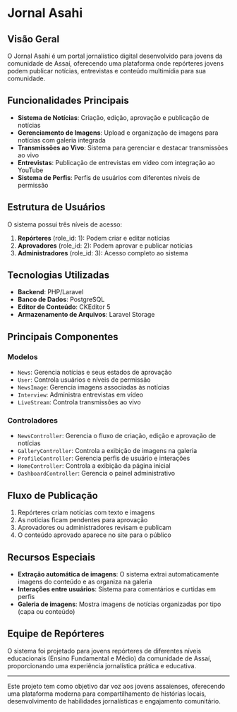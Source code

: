 # Jornal Asahi

## Visão Geral

O Jornal Asahi é um portal jornalístico digital desenvolvido para jovens da comunidade de Assaí, oferecendo uma plataforma onde repórteres jovens podem publicar notícias, entrevistas e conteúdo multimídia para sua comunidade.

## Funcionalidades Principais

- **Sistema de Notícias**: Criação, edição, aprovação e publicação de notícias
- **Gerenciamento de Imagens**: Upload e organização de imagens para notícias com galeria integrada
- **Transmissões ao Vivo**: Sistema para gerenciar e destacar transmissões ao vivo
- **Entrevistas**: Publicação de entrevistas em vídeo com integração ao YouTube
- **Sistema de Perfis**: Perfis de usuários com diferentes níveis de permissão

## Estrutura de Usuários

O sistema possui três níveis de acesso:

1. **Repórteres** (role_id: 1): Podem criar e editar notícias
2. **Aprovadores** (role_id: 2): Podem aprovar e publicar notícias
3. **Administradores** (role_id: 3): Acesso completo ao sistema

## Tecnologias Utilizadas

- **Backend**: PHP/Laravel
- **Banco de Dados**: PostgreSQL
- **Editor de Conteúdo**: CKEditor 5
- **Armazenamento de Arquivos**: Laravel Storage

## Principais Componentes

### Modelos

- `News`: Gerencia notícias e seus estados de aprovação
- `User`: Controla usuários e níveis de permissão
- `NewsImage`: Gerencia imagens associadas às notícias
- `Interview`: Administra entrevistas em vídeo
- `LiveStream`: Controla transmissões ao vivo

### Controladores

- `NewsController`: Gerencia o fluxo de criação, edição e aprovação de notícias
- `GalleryController`: Controla a exibição de imagens na galeria
- `ProfileController`: Gerencia perfis de usuário e interações
- `HomeController`: Controla a exibição da página inicial
- `DashboardController`: Gerencia o painel administrativo

## Fluxo de Publicação

1. Repórteres criam notícias com texto e imagens
2. As notícias ficam pendentes para aprovação
3. Aprovadores ou administradores revisam e publicam
4. O conteúdo aprovado aparece no site para o público

## Recursos Especiais

- **Extração automática de imagens**: O sistema extrai automaticamente imagens do conteúdo e as organiza na galeria
- **Interações entre usuários**: Sistema para comentários e curtidas em perfis
- **Galeria de imagens**: Mostra imagens de notícias organizadas por tipo (capa ou conteúdo)

## Equipe de Repórteres

O sistema foi projetado para jovens repórteres de diferentes níveis educacionais (Ensino Fundamental e Médio) da comunidade de Assaí, proporcionando uma experiência jornalística prática e educativa.

---

Este projeto tem como objetivo dar voz aos jovens assaienses, oferecendo uma plataforma moderna para compartilhamento de histórias locais, desenvolvimento de habilidades jornalísticas e engajamento comunitário.

